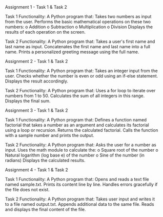 Assignment 1 - Task 1 & Task 2

Task 1 Functionality: A Python program that:
Takes two numbers as input from the user.
Performs the basic mathematical operations on these two numbers: o Addition o Subtraction o Multiplication o Division
Displays the results of each operation on the screen.

Task 2 Functionality: A Python program that:
Takes a user's first name and last name as input.
Concatenates the first name and last name into a full name.
Prints a personalized greeting message using the full name.

Assignment 2 - Task 1 & Task 2

Task 1 Functionality: A Python program that:
Takes an integer input from the user.
Checks whether the number is even or odd using an if-else statement.
Displays the result accordingly.

Task 2 Functionality: A Python program that:
Uses a for loop to iterate over numbers from 1 to 50.
Calculates the sum of all integers in this range.
Displays the final sum.

Assignment 3 - Task 1 & Task 2

Task 1 Functionality: A Python program that:
Defines a function named factorial that takes a number as an argument and calculates its factorial using a loop or recursion.
Returns the calculated factorial.
Calls the function with a sample number and prints the output.

Task 2 Functionality: A Python program that:
Asks the user for a number as input.
Uses the math module to calculate the:
o   Square root of the number
o   Natural logarithm (log base e) of the number
o   Sine of the number (in radians)
Displays the calculated results.

Assignment 4 - Task 1 & Task 2

Task 1 Functionality: A Python program that:
Opens and reads a text file named sample.txt.
Prints its content line by line.
Handles errors gracefully if the file does not exist.

Task 2 Functionality: A Python program that:
Takes user input and writes it to a file named output.txt.
Appends additional data to the same file.
Reads and displays the final content of the file.

